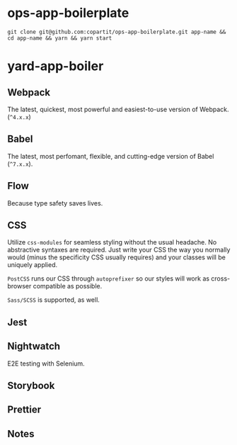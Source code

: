 # ops-app-boilerplate

`git clone git@github.com:copartit/ops-app-boilerplate.git app-name && cd app-name && yarn && yarn start`

# yard-app-boiler

## Webpack

The latest, quickest, most powerful and easiest-to-use version of Webpack. (`^4.x.x`)

## Babel

The latest, most perfomant, flexible, and cutting-edge version of Babel (`^7.x.x`).

## Flow

Because type safety saves lives.

## CSS

Utilize `css-modules` for seamless styling without the usual headache. No abstractive syntaxes are required. Just write your CSS the way you normally would (minus the specificity CSS usually requires) and your classes will be uniquely applied.

`PostCSS` runs our CSS through `autoprefixer` so our styles will work as cross-browser compatible as possible.

`Sass/SCSS` is supported, as well.

## Jest

## Nightwatch

E2E testing with Selenium.

## Storybook

## Prettier

## Notes
